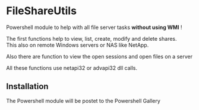 # FileShareUtils
Powershell module to help with all file server tasks **without using WMI** ! 

The first functions help to view, list, create, modify and delete shares.  
This also on remote Windows servers or NAS like NetApp.

Also there are function to view the open sessions and open files on a server

All these functions use netapi32 or advapi32 dll calls.

## Installation

The Powershell module will be postet to the Powershell Gallery




